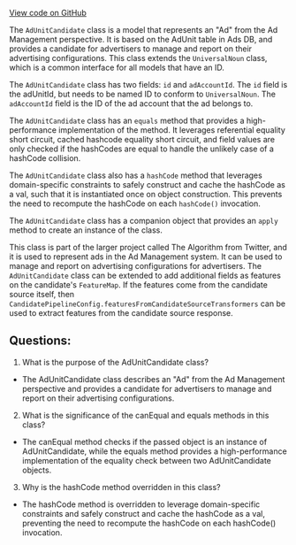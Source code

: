[View code on GitHub](https://github.com/misbahsy/the-algorithm/product-mixer/component-library/src/main/scala/com/twitter/product_mixer/component_library/model/candidate/hubble/AdUnitCandidate.scala)

The `AdUnitCandidate` class is a model that represents an "Ad" from the Ad Management perspective. It is based on the AdUnit table in Ads DB, and provides a candidate for advertisers to manage and report on their advertising configurations. This class extends the `UniversalNoun` class, which is a common interface for all models that have an ID. 

The `AdUnitCandidate` class has two fields: `id` and `adAccountId`. The `id` field is the adUnitId, but needs to be named ID to conform to `UniversalNoun`. The `adAccountId` field is the ID of the ad account that the ad belongs to. 

The `AdUnitCandidate` class has an `equals` method that provides a high-performance implementation of the method. It leverages referential equality short circuit, cached hashcode equality short circuit, and field values are only checked if the hashCodes are equal to handle the unlikely case of a hashCode collision. 

The `AdUnitCandidate` class also has a `hashCode` method that leverages domain-specific constraints to safely construct and cache the hashCode as a val, such that it is instantiated once on object construction. This prevents the need to recompute the hashCode on each `hashCode()` invocation. 

The `AdUnitCandidate` class has a companion object that provides an `apply` method to create an instance of the class. 

This class is part of the larger project called The Algorithm from Twitter, and it is used to represent ads in the Ad Management system. It can be used to manage and report on advertising configurations for advertisers. The `AdUnitCandidate` class can be extended to add additional fields as features on the candidate's `FeatureMap`. If the features come from the candidate source itself, then `CandidatePipelineConfig.featuresFromCandidateSourceTransformers` can be used to extract features from the candidate source response.
## Questions: 
 1. What is the purpose of the AdUnitCandidate class?
- The AdUnitCandidate class describes an "Ad" from the Ad Management perspective and provides a candidate for advertisers to manage and report on their advertising configurations.

2. What is the significance of the canEqual and equals methods in this class?
- The canEqual method checks if the passed object is an instance of AdUnitCandidate, while the equals method provides a high-performance implementation of the equality check between two AdUnitCandidate objects.

3. Why is the hashCode method overridden in this class?
- The hashCode method is overridden to leverage domain-specific constraints and safely construct and cache the hashCode as a val, preventing the need to recompute the hashCode on each hashCode() invocation.